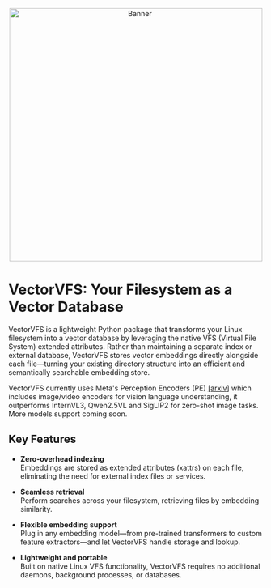<p align="center">
  <img src="docs/source/_static/img/logo_vectorvfs.png" alt="Banner" width="500" />
</p>

# VectorVFS: Your Filesystem as a Vector Database

VectorVFS is a lightweight Python package that transforms your Linux filesystem into a vector database by leveraging the native VFS (Virtual File System) extended attributes. Rather than maintaining a separate index or external database, VectorVFS stores vector embeddings directly alongside each file—turning your existing directory structure into an efficient and semantically searchable embedding store.

VectorVFS currently uses Meta's Perception Encoders (PE) [[arxiv]](https://arxiv.org/abs/2504.13181) which
includes image/video encoders for vision language understanding, it outperforms InternVL3, Qwen2.5VL
and SigLIP2 for zero-shot image tasks. More models support coming soon.

## Key Features

- **Zero-overhead indexing**  
  Embeddings are stored as extended attributes (xattrs) on each file, eliminating the need for external index files or services.

- **Seamless retrieval**  
  Perform searches across your filesystem, retrieving files by embedding similarity.

- **Flexible embedding support**  
  Plug in any embedding model—from pre-trained transformers to custom feature extractors—and let VectorVFS handle storage and lookup.

- **Lightweight and portable**  
  Built on native Linux VFS functionality, VectorVFS requires no additional daemons, background processes, or databases.
